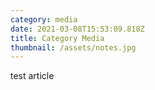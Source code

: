 ```yaml
---
category: media
date: 2021-03-08T15:53:09.818Z
title: Category Media
thumbnail: /assets/notes.jpg
---
```

test article